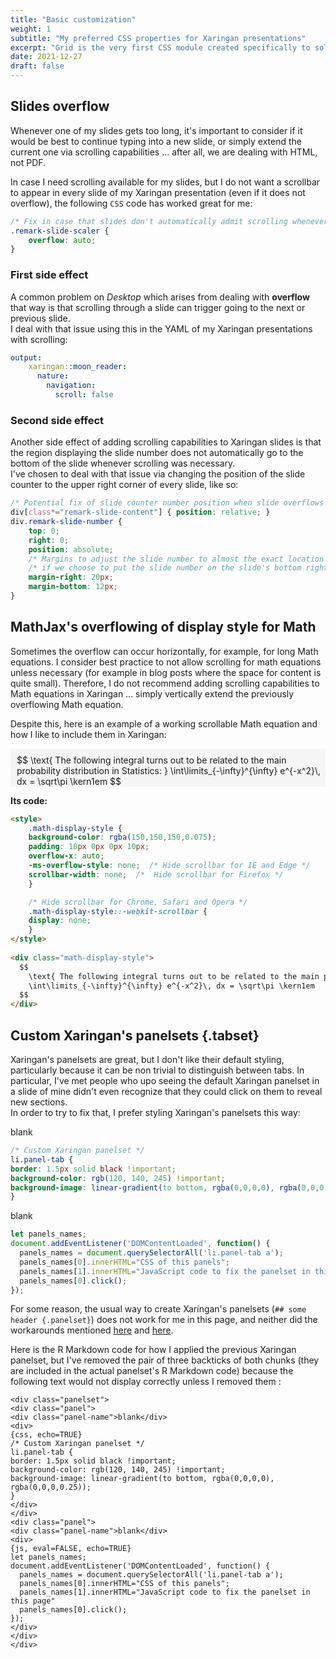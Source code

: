 ```yaml
---
title: "Basic customization"
weight: 1
subtitle: "My preferred CSS properties for Xaringan presentations"
excerpt: "Grid is the very first CSS module created specifically to solve the layout problems we've all been hacking our way around for as long as w've been making websites."
date: 2021-12-27
draft: false
---
```

<link href="/rmarkdown-libs/panelset/panelset.css" rel="stylesheet" />
<script src="/rmarkdown-libs/panelset/panelset.js"></script>

<!--#region slide overflow -->
## Slides overflow 

Whenever one of my slides gets too long, it's important to consider if it would be best to continue
typing into a new slide, or simply extend the current one via scrolling capabilities ... after all, 
we are dealing with HTML, not PDF.

In case I need scrolling available for my slides, but I do not want a scrollbar to appear in every slide
of my Xaringan presentation (even if it does not overflow), the following `CSS` code has worked great for me:

```css
/* Fix in case that slides don't automatically admit scrolling whenever there is overflow */
.remark-slide-scaler {
    overflow: auto;
}
```

### First side effect

A common problem on _Desktop_ which arises from dealing with **overflow** that way is that scrolling
through a slide can trigger going to the next or previous slide. \
I deal with that issue using this in the YAML of my Xaringan presentations with scrolling:

```yaml
output: 
    xaringan::moon_reader:
      nature:
        navigation:
          scroll: false
```

### Second side effect

Another side effect of adding scrolling capabilities to Xaringan slides is that the region displaying the slide number
does not automatically go to the bottom of the slide whenever scrolling was necessary. \
I've chosen to deal with that issue via changing the position of the slide counter to the upper right corner of
every slide, like so:

```css
/* Potential fix of slide counter number position when slide overflows */
div[class*="remark-slide-content"] { position: relative; }
div.remark-slide-number {
    top: 0;
    right: 0;
    position: absolute;
    /* Margins to adjust the slide number to almost the exact location where it naturally is */
    /* if we choose to put the slide number on the slide's bottom right corner instead. */
    margin-right: 20px;
    margin-bottom: 12px;
}
```
<!--#endregion-->

<!--#region math overflow -->
## MathJax's overflowing of display style for Math 

Sometimes the overflow can occur horizontally, for example, for long Math equations.
I consider best practice to not allow scrolling for math equations unless necessary 
(for example in blog posts where the space for content is quite small). Therefore,
I do not recommend adding scrolling capabilities to Math equations in Xaringan ...
simply vertically extend the previously overflowing Math equation.

Despite this, here is an example of a working scrollable Math equation
and how I like to include them in Xaringan:

<style>
    .math-display-style {
    background-color: rgba(150,150,150,0.075);
    padding: 10px 0px 0px 10px; 
    overflow-x: auto;
    -ms-overflow-style: none;  /* Hide scrollbar for IE and Edge */
    scrollbar-width: none;  /*  Hide scrollbar for Firefox */
    }

    /* Hide scrollbar for Chrome, Safari and Opera */
    .math-display-style::-webkit-scrollbar {
    display: none;
    }
</style>

<div class="math-display-style">
  $$
    \text{ The following integral turns out to be related to the main probability distribution in Statistics: }
    \int\limits_{-\infty}^{\infty} e^{-x^2}\, dx = \sqrt\pi \kern1em
  $$
</div>

**Its code:**

```html
<style>
    .math-display-style {
    background-color: rgba(150,150,150,0.075);
    padding: 10px 0px 0px 10px; 
    overflow-x: auto;
    -ms-overflow-style: none;  /* Hide scrollbar for IE and Edge */
    scrollbar-width: none;  /*  Hide scrollbar for Firefox */
    }

    /* Hide scrollbar for Chrome, Safari and Opera */
    .math-display-style::-webkit-scrollbar {
    display: none;
    }
</style>
  
<div class="math-display-style">
  $$
    \text{ The following integral turns out to be related to the main probability distribution in Statistics: }
    \int\limits_{-\infty}^{\infty} e^{-x^2}\, dx = \sqrt\pi \kern1em
  $$
</div>
```
<!--#endregion-->

<!--#region custom panelsets -->
## Custom Xaringan's panelsets {.tabset}

Xaringan's panelsets are great, but I don't like their default styling, particularly because
it can be non trivial to distinguish between tabs. In particular, I've met people who upo seeing
the default Xaringan panelset in a slide of mine didn't even recognize that they could click on
them to reveal new sections. \
In order to try to fix that, I prefer styling Xaringan's panelsets this way:



<style>
li.panel-tab {
    border: 1.5px solid black !important;
    background-color: rgb(120, 140, 245) !important;
    background-image: linear-gradient(to bottom, rgba(0,0,0,0), rgba(0,0,0,0.25));
}
</style>

<div class="panelset">
<div class="panel">
<div class="panel-name">blank</div>
<div>

```css
/* Custom Xaringan panelset */
li.panel-tab {
border: 1.5px solid black !important;
background-color: rgb(120, 140, 245) !important;
background-image: linear-gradient(to bottom, rgba(0,0,0,0), rgba(0,0,0,0.25));
}
```


<style type="text/css">
/* Custom Xaringan panelset */
li.panel-tab {
border: 1.5px solid black !important;
background-color: rgb(120, 140, 245) !important;
background-image: linear-gradient(to bottom, rgba(0,0,0,0), rgba(0,0,0,0.25));
}
</style>
</div>
</div>
<div class="panel">
<div class="panel-name">blank</div>
<div>

```js
let panels_names;
document.addEventListener('DOMContentLoaded', function() {
  panels_names = document.querySelectorAll('li.panel-tab a');
  panels_names[0].innerHTML="CSS of this panels";
  panels_names[1].innerHTML="JavaScript code to fix the panelset in this page"
  panels_names[0].click();
});
```
</div>
</div>
</div>

For some reason, the usual way to create Xaringan's panelsets
(`## some header {.panelset}`)
does not work for me in this page, and neither did the workarounds
mentioned [here](https://joys.solarchemist.se/blog/seedling/) and
[here](https://gist.github.com/gadenbuie/fa7b75e5447ea52d5d1f13d2f15ca7fa).

Here is the R Markdown code for how I applied the previous Xaringan panelset, but I've removed the pair of three backticks of both chunks (they are included in the actual panelset's R Markdown code) because the following text
would not display correctly unless I removed them :

```text
<div class="panelset">
<div class="panel">
<div class="panel-name">blank</div>
<div>
{css, echo=TRUE}
/* Custom Xaringan panelset */
li.panel-tab {
border: 1.5px solid black !important;
background-color: rgb(120, 140, 245) !important;
background-image: linear-gradient(to bottom, rgba(0,0,0,0), rgba(0,0,0,0.25));
}
</div>
</div>
<div class="panel">
<div class="panel-name">blank</div>
<div>
{js, eval=FALSE, echo=TRUE}
let panels_names;
document.addEventListener('DOMContentLoaded', function() {
  panels_names = document.querySelectorAll('li.panel-tab a');
  panels_names[0].innerHTML="CSS of this panels";
  panels_names[1].innerHTML="JavaScript code to fix the panelset in this page"
  panels_names[0].click();
});
</div>
</div>
</div>
```

<script>
  let panels_names;
  document.addEventListener('DOMContentLoaded', function() {
    panels_names = document.querySelectorAll('li.panel-tab a');
    panels_names[0].innerHTML="CSS of this panels";
    panels_names[1].innerHTML="JavaScript code to fix the panelset in this page"
    panels_names[0].click();
  });
</script>
<!--#endregion-->
